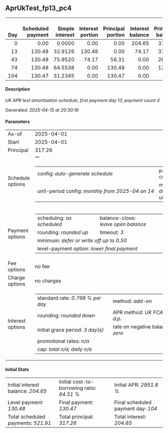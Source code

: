 <h2>AprUkTest_fp13_pc4</h2>
<table>
    <thead style="vertical-align: bottom;">
        <th style="text-align: right;">Day</th>
        <th style="text-align: right;">Scheduled payment</th>
        <th style="text-align: right;">Simple interest</th>
        <th style="text-align: right;">Interest portion</th>
        <th style="text-align: right;">Principal portion</th>
        <th style="text-align: right;">Interest balance</th>
        <th style="text-align: right;">Principal balance</th>
        <th style="text-align: right;">Total simple interest</th>
        <th style="text-align: right;">Total interest</th>
        <th style="text-align: right;">Total principal</th>
    </thead>
    <tr style="text-align: right;">
        <td class="ci00">0</td>
        <td class="ci01" style="white-space: nowrap;">0.00</td>
        <td class="ci02">0.0000</td>
        <td class="ci03">0.00</td>
        <td class="ci04">0.00</td>
        <td class="ci05">204.65</td>
        <td class="ci06">317.26</td>
        <td class="ci07">0.0000</td>
        <td class="ci08">0.00</td>
        <td class="ci09">0.00</td>
    </tr>
    <tr style="text-align: right;">
        <td class="ci00">13</td>
        <td class="ci01" style="white-space: nowrap;">130.48</td>
        <td class="ci02">32.9126</td>
        <td class="ci03">130.48</td>
        <td class="ci04">0.00</td>
        <td class="ci05">74.17</td>
        <td class="ci06">317.26</td>
        <td class="ci07">32.9126</td>
        <td class="ci08">130.48</td>
        <td class="ci09">0.00</td>
    </tr>
    <tr style="text-align: right;">
        <td class="ci00">43</td>
        <td class="ci01" style="white-space: nowrap;">130.48</td>
        <td class="ci02">75.9520</td>
        <td class="ci03">74.17</td>
        <td class="ci04">56.31</td>
        <td class="ci05">0.00</td>
        <td class="ci06">260.95</td>
        <td class="ci07">108.8646</td>
        <td class="ci08">204.65</td>
        <td class="ci09">56.31</td>
    </tr>
    <tr style="text-align: right;">
        <td class="ci00">74</td>
        <td class="ci01" style="white-space: nowrap;">130.48</td>
        <td class="ci02">64.5538</td>
        <td class="ci03">0.00</td>
        <td class="ci04">130.48</td>
        <td class="ci05">0.00</td>
        <td class="ci06">130.47</td>
        <td class="ci07">173.4184</td>
        <td class="ci08">204.65</td>
        <td class="ci09">186.79</td>
    </tr>
    <tr style="text-align: right;">
        <td class="ci00">104</td>
        <td class="ci01" style="white-space: nowrap;">130.47</td>
        <td class="ci02">31.2345</td>
        <td class="ci03">0.00</td>
        <td class="ci04">130.47</td>
        <td class="ci05">0.00</td>
        <td class="ci06">0.00</td>
        <td class="ci07">204.6529</td>
        <td class="ci08">204.65</td>
        <td class="ci09">317.26</td>
    </tr>
</table>
<h4>Description</h4>
<p><i>UK APR test amortisation schedule, first payment day 13, payment count 4</i></p>
<p>Generated: <i>2025-04-15 at 20:30:16</i></p>
<h4>Parameters</h4>
<table>
    <tr>
        <td>As-of</td>
        <td>2025-04-01</td>
    </tr>
    <tr>
        <td>Start</td>
        <td>2025-04-01</td>
    </tr>
    <tr>
        <td>Principal</td>
        <td>317.26</td>
    </tr>
    <tr>
        <td>Schedule options</td>
        <td>
            <table>
                <tr>
                    <td>config: <i>auto-generate schedule</i></td>
                    <td>payment count: <i>4</i></td>
                </tr>
                <tr>
                    <td style="white-space: nowrap;">unit-period config: <i>monthly from 2025-04 on 14</i></td>""
                    <td>max duration: <i>unlimited</i></td>
                </tr>
            </table>
        </td>
    </tr>
    <tr>
        <td>Payment options</td>
        <td>
            <table>
                <tr>
                    <td>scheduling: <i>as scheduled</i></td>
                    <td>balance-close: <i>leave&nbsp;open&nbsp;balance</i></td>
                </tr>
                <tr>
                    <td>rounding: <i>rounded up</i></td>
                    <td>timeout: <i>3</i></td>
                </tr>
                <tr>
                    <td colspan='2'>minimum: <i>defer&nbsp;or&nbsp;write&nbsp;off&nbsp;up&nbsp;to&nbsp;0.50</i></td>
                </tr>
                <tr>
                    <td colspan='2'>level-payment option: <i>lower&nbsp;final&nbsp;payment</i></td>
                </tr>
            </table>
        </td>
    </tr>
    <tr>
        <td>Fee options</td>
        <td>no fee
        </td>
    </tr>
    <tr>
        <td>Charge options</td>
        <td>no charges
        </td>
    </tr>
    <tr>
        <td>Interest options</td>
        <td>
            <table>
                <tr>
                    <td>standard rate: <i>0.798 % per day</i></td>
                    <td>method: <i>add-on</i></td>
                </tr>
                <tr>
                    <td>rounding: <i>rounded down</i></td>
                    <td>APR method: <i>UK FCA to 1 d.p.</i></td>
                </tr>
                <tr>
                    <td>initial grace period: <i>3 day(s)</i></td>
                    <td>rate on negative balance: <i>zero</i></td>
                </tr>
                <tr>
                    <td colspan="2">promotional rates: <i><i>n/a</i></i></td>
                </tr>
                <tr>
                    <td colspan="2">cap: <i>total <i>n/a</i>; daily <i>n/a</i></td>
                </tr>
            </table>
        </td>
    </tr>
</table>
<h4>Initial Stats</h4>
<table>
    <tr>
        <td>Initial interest balance: <i>204.65</i></td>
        <td>Initial cost-to-borrowing ratio: <i>64.51 %</i></td>
        <td>Initial APR: <i>2951.8 %</i></td>
    </tr>
    <tr>
        <td>Level payment: <i>130.48</i></td>
        <td>Final payment: <i>130.47</i></td>
        <td>Final scheduled payment day: <i>104</i></td>
    </tr>
    <tr>
        <td>Total scheduled payments: <i>521.91</i></td>
        <td>Total principal: <i>317.26</i></td>
        <td>Total interest: <i>204.65</i></td>
    </tr>
</table>
